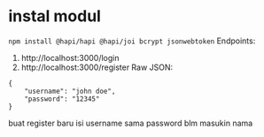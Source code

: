 # instal modul
```npm install @hapi/hapi @hapi/joi bcrypt jsonwebtoken```
Endpoints:
1. http://localhost:3000/login
2. http://localhost:3000/register
Raw JSON:
```
{
    "username": "john doe",
    "password": "12345"
}
```
buat register baru isi username sama password blm masukin nama
